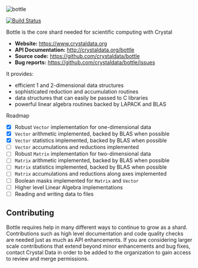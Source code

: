![bottle](https://raw.githubusercontent.com/crystal-data/bottle/master/static/bottle_logo.png)

[![Build Status](https://travis-ci.org/crystal-data/bottle.svg?branch=master)](https://travis-ci.org/crystal-data/bottle)

Bottle is the core shard needed for scientific computing with Crystal

- **Website:** https://www.crystaldata.org
- **API Documentation:** http://crystaldata.org/bottle
- **Source code:** https://github.com/crystaldata/bottle
- **Bug reports:** https://github.com/crystaldata/bottle/issues

It provides:

- efficient 1 and 2-dimensional data structures
- sophisticated reduction and accumulation routines
- data structures that can easily be passed to C libraries
- powerful linear algebra routines backed by LAPACK and BLAS

Roadmap

- [x] Robust `Vector` implementation for one-dimensional data
- [x] `Vector` arithmetic implemented, backed by BLAS when possible
- [x] `Vector` statistics implemented, backed by BLAS when possible
- [ ] `Vector` accumulations and reductions implemented
- [ ] Robust `Matrix` implementation for two-dimensional data
- [ ] `Matrix` arithmetic implemented, backed by BLAS when possible
- [ ] `Matrix` statistics implemented, backed by BLAS when possible
- [ ] `Matrix` accumulations and reductions along axes implemented
- [ ] Boolean masks implemented for `Matrix` and `Vector`
- [ ] Higher level Linear Algebra implementations
- [ ] Reading and writing data to files

Contributing
------------
Bottle requires help in many different ways to continue to grow as a shard.
Contributions such as high level documentation and code quality checks are needed just
as much as API enhancements.  If you are considering larger scale contributions
that extend beyond minor enhancements and bug fixes, contact Crystal Data
in order to be added to the organization to gain access to review and merge
permissions.
